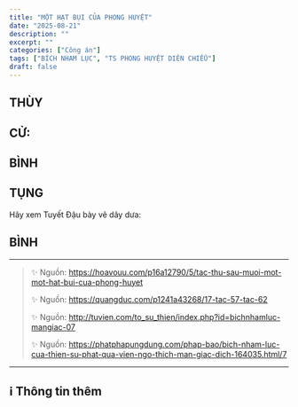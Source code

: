```yaml
---
title: "MỘT HẠT BỤI CỦA PHONG HUYỆT"
date: "2025-08-21"
description: ""
excerpt: ""
categories: ["Công án"]
tags: ["BÍCH NHAM LỤC", "TS PHONG HUYỆT DIÊN CHIỂU"]
draft: false
---
```


## THÙY

> 

## CỬ:

> 

## BÌNH



## TỤNG

Hãy xem Tuyết Đậu bày vẽ dây dưa:

> 

## BÌNH



***

> ✨ Nguồn: https://hoavouu.com/p16a12790/5/tac-thu-sau-muoi-mot-mot-hat-bui-cua-phong-huyet
>
> ✨ Nguồn: https://quangduc.com/p1241a43268/17-tac-57-tac-62
>
> ✨ Nguồn: http://tuvien.com/to_su_thien/index.php?id=bichnhamluc-mangiac-07
>
> ✨ Nguồn: https://phatphapungdung.com/phap-bao/bich-nham-luc-cua-thien-su-phat-qua-vien-ngo-thich-man-giac-dich-164035.html/7

***

## ℹ️ Thông tin thêm

[^1]: ⭐️  <a href="https://blog.phapthihoi.org/gt-member/ts-phong-huyet-dien-chieu/" target="_blank">TS PHONG HUYỆT DIÊN CHIỂU</a>

